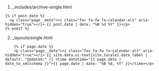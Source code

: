 1. _includes/archive-single.html
<!--
    devinlife comments :
        아키이브 싱글 페이지(ex. 카테고리)에 각 포스트 제목 밑에 Updated 시간 표기
        기존에는 read_time이 표기. read_time -> date 변경
	    {% if post.read_time %}
	      <p class="page__meta"><i class="far fa-clock" aria-hidden="true"></i> {% include read-time.html %}</p>
	    {% endif %}
-->
    {% if post.date %}
      <p class="page__meta"><i class="far fa-fw fa-calendar-alt" aria-hidden="true"></i> {{ post.date | date: "%B %d %Y" }}</p>
    {% endif %}
    
2. _layouts/single.html
<!--
		{% if page.read_time %}
	        <p class="page__meta"><i class="far fa-clock" aria-hidden="true"></i> {% include read-time.html %}</p>
            devinlife comments :
                싱글 페이지(포스트)에 제목 밑에 Updated 시간 표기
                기존에는 read_time이 표기. read_time -> date 변경
-->
	    {% if page.date %}
	    <p class="page__date"><i class="fas fa-fw fa-calendar-alt" aria-hidden="true"></i> {{ site.data.ui-text[site.locale].date_label | default: "Updated:" }} <time datetime="{{ page.date | date_to_xmlschema }}">{{ page.date | date: "%B %d, %Y" }}</time></p>
            
